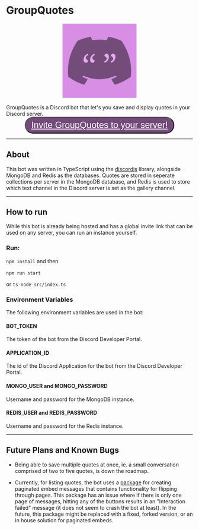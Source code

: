 # GroupQuotes

<img style="display: block; margin: 0 auto" src="img/GroupQuotes Logo.png" alt="Logo" width="200"/>
<br>
GroupQuotes is a Discord bot that let's you save and display quotes in your Discord server.

<br>

<button style="display: block; margin: 0 auto; background-color: #734c7a;  border-radius: 25px; padding: 0.4rem 1rem;">
  <a style="color: white; font-size: 1.5rem;" href="https://discord.com/oauth2/authorize?client_id=784990646893150249&permissions=8&scope=bot">Invite GroupQuotes to your server!</a>
</button>

---

## About

This bot was written in TypeScript using the [discordjs](https://discord.js.org/#/) library, alongside MongoDB and Redis as the databases. Quotes are stored in seperate collections per server in the MongoDB database, and Redis is used to store which text channel in the Discord server is set as the gallery channel.

---

## How to run

While this bot is already being hosted and has a global invite link that can be used on any server, you can run an instance yourself.

### Run:

`npm install` and then

`npm run start`

or `ts-node src/index.ts`

### Environment Variables

The following environment variables are used in the bot:

#### **BOT_TOKEN**

The token of the bot from the Discord Developer Portal.

#### **APPLICATION_ID**

The id of the Discord Application for the bot from the Discord Developer Portal.

#### **MONGO_USER** and **MONGO_PASSWORD**

Username and password for the MongoDB instance.

#### **REDIS_USER** and **REDIS_PASSWORD**

Username and password for the Redis instance.

---

## Future Plans and Known Bugs

- Being able to save multiple quotes at once, ie. a small conversation comprised of two to five quotes, is down the roadmap.

- Currently, for listing quotes, the bot uses a [package](https://www.npmjs.com/package/discordjs-button-embed-pagination) for creating paginated embed messages that contains functionality for flipping through pages. This package has an issue where if there is only one page of messages, hitting any of the buttons results in an "Interaction failed" message (it does not seem to crash the bot at least). In the future, this package might be replaced with a fixed, forked version, or an in house solution for paginated embeds.
